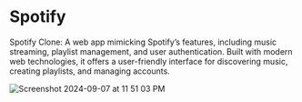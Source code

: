 # Spotify
Spotify Clone: A web app mimicking Spotify’s features, including music streaming, playlist management, and user authentication. Built with modern web technologies, it offers a user-friendly interface for discovering music, creating playlists, and managing accounts.

![Screenshot 2024-09-07 at 11 51 03 PM](https://github.com/user-attachments/assets/fc953a26-7da5-410c-a90f-342ac45e333e)
